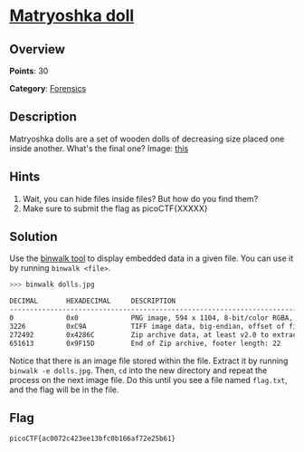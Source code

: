 # [Matryoshka doll](https://play.picoctf.org/practice/challenge/129?page=2)

## Overview

**Points**: 30

**Category**: [Forensics](../)

## Description

Matryoshka dolls are a set of wooden dolls of decreasing size placed one inside another. What's the final one? Image: [this](./dolls.jpg)

## Hints

1. Wait, you can hide files inside files? But how do you find them?
2. Make sure to submit the flag as picoCTF{XXXXX}

## Solution

Use the [binwalk tool](https://github.com/ReFirmLabs/binwalk) to display embedded data in a given file. You can use it by running `binwalk <file>`.

```sh
>>> binwalk dolls.jpg

DECIMAL       HEXADECIMAL     DESCRIPTION
--------------------------------------------------------------------------------
0             0x0             PNG image, 594 x 1104, 8-bit/color RGBA, non-interlaced
3226          0xC9A           TIFF image data, big-endian, offset of first image directory: 8
272492        0x4286C         Zip archive data, at least v2.0 to extract, compressed size: 378955, uncompressed size: 383936, name: base_images/2_c.jpg
651613        0x9F15D         End of Zip archive, footer length: 22

```

Notice that there is an image file stored within the file. Extract it by running `binwalk -e dolls.jpg`. Then, `cd` into the new directory and repeat the process on the next image file. Do this until you see a file named `flag.txt`, and the flag will be in the file.

## Flag

`picoCTF{ac0072c423ee13bfc0b166af72e25b61}`
